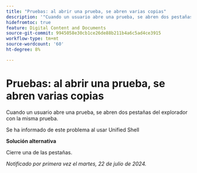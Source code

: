 ```yaml
---
title: "Pruebas: al abrir una prueba, se abren varias copias"
description: '"Cuando un usuario abre una prueba, se abren dos pestañas del explorador con la misma prueba. ”'
hidefromtoc: true
feature: Digital Content and Documents
source-git-commit: 9945058e30cb1ce26de88b211b4a6c5ad4ce3915
workflow-type: tm+mt
source-wordcount: '60'
ht-degree: 8%

---
```



# Pruebas: al abrir una prueba, se abren varias copias

Cuando un usuario abre una prueba, se abren dos pestañas del explorador con la misma prueba.

Se ha informado de este problema al usar Unified Shell

**Solución alternativa**

Cierre una de las pestañas.

_Notificado por primera vez el martes, 22 de julio de 2024._
